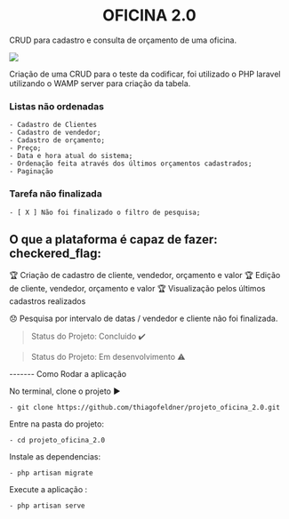 <h1 align="center">OFICINA 2.0</h1>

<p align="justify"> CRUD para cadastro e consulta de orçamento de uma oficina.</p>

<img src="https://img.shields.io/static/v1?label=laravel&message=framework&color=blue&style=for-the-badge&logo=LARAVEL"/>

Criação de uma CRUD para o teste da codificar, foi utilizado o PHP laravel utilizando o WAMP server para criação da tabela.


### Listas não ordenadas
    - Cadastro de Clientes
    - Cadastro de vendedor;
    - Cadastro de orçamento;
    - Preço;
    - Data e hora atual do sistema;
    - Ordenação feita através dos últimos orçamentos cadastrados;
    - Paginação

### Tarefa não finalizada
    - [ X ] Não foi finalizado o filtro de pesquisa;


## O que a plataforma é capaz de fazer: checkered_flag:

:trophy: Criação de cadastro de cliente, vendedor, orçamento e valor
:trophy: Edição de cliente, vendedor, orçamento e valor
:trophy: Visualização pelos últimos cadastros realizados

:disappointed: Pesquisa por intervalo de datas / vendedor e cliente não foi finalizada.


> Status do Projeto: Concluido :heavy_check_mark:

> Status do Projeto: Em desenvolvimento :warning:

------- Como Rodar a aplicação 

No terminal, clone o projeto :arrow_forward:

    - git clone https://github.com/thiagofeldner/projeto_oficina_2.0.git
    
Entre na pasta do projeto:

    - cd projeto_oficina_2.0

Instale as dependencias:

    - php artisan migrate

Execute a aplicação :

    - php artisan serve





